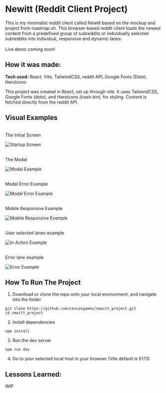 # Newitt (Reddit Client Project)

This is my minimalist reddit client called Newitt based on the mockup and project from roadmap.sh. This browser-based reddit client loads the newest content from
a predefined group of subreddits or individually selected subreddits into individual, responsive and dynamic lanes. 
<br>
<br>
Live demo coming soon!

## How it was made:

**Tech used:** React, Vite, TailwindCSS, reddit API, Google Fonts (Doto), HeroIcons

This project was created in React, set up through vite. It uses TailwindCSS, Google Fonts (doto), and HeroIcons (trash bin), for styling. Content is fetched directly 
from the reddit API.

## Visual Examples
<br> The Initial Screen <br>

![Startup Screen](public/images/examples/startupScreen.png)

<br> The Modal <br>

![Modal Example](public/images/examples/modal.png)

<br> Modal Error Example <br>

![Modal Error Example](public/images/examples/modalError.png)

<br> Mobile Responsive Example <br>

![Mobile Responsive Example](public/images/examples/mobileResponsive.png)

<br> User selected lanes example <br>

![In Action Example](public/images/examples/inAction.png)

<br> Error lane example <br>

![Error Example](public/images/examples/error.png)

## How To Run The Project

1. Download or clone the repo onto your local environment, and navigate into the folder
```
git clone https://github.com/cescosgames/newitt_project.git
cd newitt_project
```
2. Install dependencies
```
npm install
```
3. Run the dev server
```
npm run dev
```
4. Go to your selected local host in your browser (Vite default is 5173)

## Lessons Learned:

WIP
